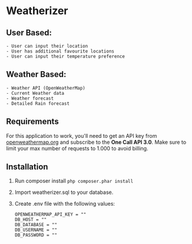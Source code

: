# Weatherizer
## User Based:
    - User can input their location
    - User has additional favourite locations
    - User can input their temperature preference
## Weather Based:
    - Weather API (OpenWeatherMap)
    - Current Weather data
    - Weather forecast
    - Detailed Rain forecast

## Requirements
For this application to work, you'll need to get an API key from [openweathermap.org](https://openweathermap.org/) and subscribe to the **One Call API 3.0**. Make sure to limit your max number of requests to 1.000 to avoid billing.

## Installation

1. Run composer install
`php composer.phar install`

2. Import weatherizer.sql to your database.

3. Create .env file with the following values:
    ```
    OPENWEATHERMAP_API_KEY = ""
    DB_HOST = ""
    DB_DATABASE = ""
    DB_USERNAME = ""
    DB_PASSWORD = ""
    ```